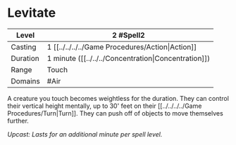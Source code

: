 # Levitate

| Level    | 2 #Spell2                                            |
| -------- | ---------------------------------------------------- |
| Casting  | 1 [[../../../../Game Procedures/Action\|Action]]     |
| Duration | 1 minute ([[../../../Concentration\|Concentration]]) |
| Range    | Touch                                                |
| Domains  | #Air                                                 |

A creature you touch becomes weightless for the duration. They can control their vertical height mentally, up to 30' feet on their [[../../../../Game Procedures/Turn|Turn]]. They can push off of objects to move themselves further.

*Upcast: Lasts for an additional minute per spell level.*